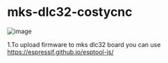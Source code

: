 # mks-dlc32-costycnc

![image](https://github.com/user-attachments/assets/90786679-9363-414d-8538-dfb8543cbbea)

1.To upload firmware to mks dlc32 board you can use https://espressif.github.io/esptool-js/

